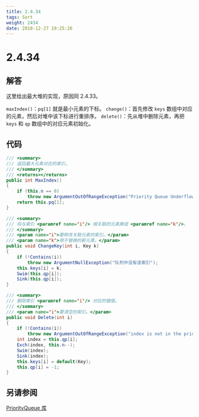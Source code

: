 ```yaml
---
title: 2.4.34
tags: Sort
weight: 2434
date: 2018-12-27 19:25:26
---
```


# 2.4.34


## 解答

这里给出最大堆的实现，原因同 2.4.33。

`maxIndex()`：`pq[1]` 就是最小元素的下标。
`change()`：首先修改 `keys` 数组中对应的元素，然后对堆中该下标进行重排序。
`delete()`：先从堆中删除元素，再把 `keys` 和 `qp` 数组中的对应元素初始化。

## 代码

```csharp
/// <summary>
/// 返回最大元素对应的索引。
/// </summary>
/// <returns></returns>
public int MaxIndex()
{
    if (this.n == 0)
        throw new ArgumentOutOfRangeException("Priority Queue Underflow");
    return this.pq[1];
}

/// <summary>
/// 将与索引 <paramref name="i"/> 相关联的元素换成 <paramref name="k"/>。
/// </summary>
/// <param name="i">要修改关联元素的索引。</param>
/// <param name="k">用于替换的新元素。</param>
public void ChangeKey(int i, Key k)
{
    if (!Contains(i))
        throw new ArgumentNullException("队列中没有该索引");
    this.keys[i] = k;
    Swim(this.qp[i]);
    Sink(this.qp[i]);
}

/// <summary>
/// 删除索引 <paramref name="i"/> 对应的键值。
/// </summary>
/// <param name="i">要清空的索引。</param>
public void Delete(int i)
{
    if (!Contains(i))
        throw new ArgumentOutOfRangeException("index is not in the priority queue");
    int index = this.qp[i];
    Exch(index, this.n--);
    Swim(index);
    Sink(index);
    this.keys[i] = default(Key);
    this.qp[i] = -1;
}
```

## 另请参阅

[PriorityQueue 库](https://github.com/ikesnowy/Algorithms-4th-Edition-in-Csharp/tree/master/2%20Sorting/2.4/PriorityQueue)
